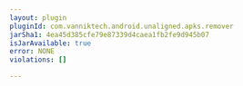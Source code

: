 ```yaml
---
layout: plugin
pluginId: com.vanniktech.android.unaligned.apks.remover
jarSha1: 4ea45d385cfe79e87339d4caea1fb2fe9d945b07
isJarAvailable: true
error: NONE
violations: []

---
```

